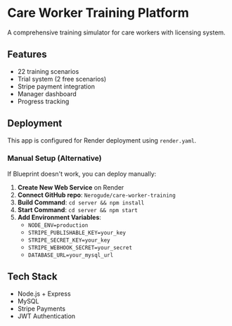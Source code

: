 # Care Worker Training Platform

A comprehensive training simulator for care workers with licensing system.

## Features
- 22 training scenarios
- Trial system (2 free scenarios)
- Stripe payment integration
- Manager dashboard
- Progress tracking

## Deployment

This app is configured for Render deployment using `render.yaml`.

### Manual Setup (Alternative)
If Blueprint doesn't work, you can deploy manually:

1. **Create New Web Service** on Render
2. **Connect GitHub repo**: `Nerogude/care-worker-training`
3. **Build Command**: `cd server && npm install`
4. **Start Command**: `cd server && npm start`
5. **Add Environment Variables**:
   - `NODE_ENV=production`
   - `STRIPE_PUBLISHABLE_KEY=your_key`
   - `STRIPE_SECRET_KEY=your_key`
   - `STRIPE_WEBHOOK_SECRET=your_secret`
   - `DATABASE_URL=your_mysql_url`

## Tech Stack
- Node.js + Express
- MySQL
- Stripe Payments
- JWT Authentication